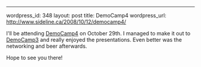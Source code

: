 --- 
wordpress_id: 348
layout: post
title: DemoCamp4
wordpress_url: http://www.sideline.ca/2008/10/12/democamp4/

<p>I'll be attending <a href="http://barcamp.pbwiki.com/DemoCampEdmonton4" title="BarCamp wiki / DemoCampEdmonton4">DemoCamp4</a> on October 29th.  I managed to make it out to <a href="http://barcamp.pbwiki.com/DemoCampEdmonton3" title="BarCamp wiki / DemoCampEdmonton3">DemoCamp3</a> and really enjoyed the presentations.  Even better was the networking and beer afterwards.</p>

<p>Hope to see you there!</p>
